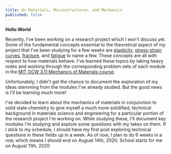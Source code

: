 ```yaml
---
title: On Materials, Microstructures, and Mechanics
published: false
---
```


**Hello World**

Recently, I've been working on a research project which I won't discuss yet. Some of the fundamental concepts essential to the theoretical aspect of my project that I've been studying for a few weeks are [elasticity](https://ocw.mit.edu/courses/materials-science-and-engineering/3-11-mechanics-of-materials-fall-1999/modules/MIT3_11F99_elas_1.pdf), [stress-strain curves](https://ocw.mit.edu/courses/materials-science-and-engineering/3-11-mechanics-of-materials-fall-1999/modules/MIT3_11F99_ss.pdf), [fracture](https://ocw.mit.edu/courses/materials-science-and-engineering/3-11-mechanics-of-materials-fall-1999/modules/MIT3_11F99_frac.pdf), and [fatigue](https://ocw.mit.edu/courses/materials-science-and-engineering/3-11-mechanics-of-materials-fall-1999/modules/MIT3_11F99_fatigue.pdf) to name a few. These concepts are all with respect to how materials behave. I've learned these topics by taking heavy notes and working through the corresponding problem sets of each module in the [MIT OCW 3.11 Mechanics of Materials course](https://ocw.mit.edu/courses/materials-science-and-engineering/3-11-mechanics-of-materials-fall-1999/).

Unfortunately, I didn't get the chance to document the exploration of my ideas stemming from the modules I've already studied. But the good news is I'll be learning much more!

I've decided to learn about the mechanics of materials in conjunction to solid state chemistry to give myself a much more solidified, technical background in materials science and engineering for a particular portion of the research project I'm working on. While studying these, I'll document key modules I'm studying and explore some questions with my takes on them. If I stick to my schedule, I should have my first post exploring technical questions in these fields up in a week. As of now, I plan to do 6 weeks in a row, which means I should end on August 14th, 2020. School starts for me on August 11th, 2020

